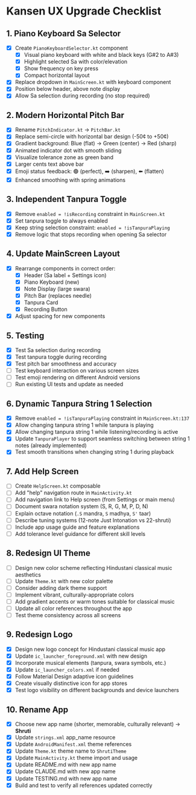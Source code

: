 # Kansen UX Upgrade Checklist

## 1. Piano Keyboard Sa Selector
- [x] Create `PianoKeyboardSelector.kt` component
  - [x] Visual piano keyboard with white and black keys (G#2 to A#3)
  - [x] Highlight selected Sa with color/elevation
  - [x] Show frequency on key press
  - [x] Compact horizontal layout
- [x] Replace dropdown in `MainScreen.kt` with keyboard component
- [x] Position below header, above note display
- [x] Allow Sa selection during recording (no stop required)

## 2. Modern Horizontal Pitch Bar
- [x] Rename `PitchIndicator.kt` → `PitchBar.kt`
- [x] Replace semi-circle with horizontal bar design (-50¢ to +50¢)
- [x] Gradient background: Blue (flat) → Green (center) → Red (sharp)
- [x] Animated indicator dot with smooth sliding
- [x] Visualize tolerance zone as green band
- [x] Larger cents text above bar
- [x] Emoji status feedback: 🟢 (perfect), ➡️ (sharpen), ⬅️ (flatten)
- [x] Enhanced smoothing with spring animations

## 3. Independent Tanpura Toggle
- [x] Remove `enabled = !isRecording` constraint in `MainScreen.kt`
- [x] Set tanpura toggle to always enabled
- [x] Keep string selection constraint: `enabled = !isTanpuraPlaying`
- [x] Remove logic that stops recording when opening Sa selector

## 4. Update MainScreen Layout
- [x] Rearrange components in correct order:
  - [x] Header (Sa label + Settings icon)
  - [x] Piano Keyboard (new)
  - [x] Note Display (large swara)
  - [x] Pitch Bar (replaces needle)
  - [x] Tanpura Card
  - [x] Recording Button
- [x] Adjust spacing for new components

## 5. Testing
- [x] Test Sa selection during recording
- [x] Test tanpura toggle during recording
- [x] Test pitch bar smoothness and accuracy
- [ ] Test keyboard interaction on various screen sizes
- [ ] Test emoji rendering on different Android versions
- [ ] Run existing UI tests and update as needed

## 6. Dynamic Tanpura String 1 Selection
- [x] Remove `enabled = !isTanpuraPlaying` constraint in `MainScreen.kt:137`
- [x] Allow changing tanpura string 1 while tanpura is playing
- [x] Allow changing tanpura string 1 while listening/recording is active
- [x] Update `TanpuraPlayer` to support seamless switching between string 1 notes (already implemented)
- [x] Test smooth transitions when changing string 1 during playback

## 7. Add Help Screen
- [ ] Create `HelpScreen.kt` composable
- [ ] Add "help" navigation route in `MainActivity.kt`
- [ ] Add navigation link to Help screen (from Settings or main menu)
- [ ] Document swara notation system (S, R, G, M, P, D, N)
- [ ] Explain octave notation (`.S` mandra, `S` madhya, `S'` taar)
- [ ] Describe tuning systems (12-note Just Intonation vs 22-shruti)
- [ ] Include app usage guide and feature explanations
- [ ] Add tolerance level guidance for different skill levels

## 8. Redesign UI Theme
- [ ] Design new color scheme reflecting Hindustani classical music aesthetics
- [ ] Update `Theme.kt` with new color palette
- [ ] Consider adding dark theme support
- [ ] Implement vibrant, culturally-appropriate colors
- [ ] Add gradient accents or warm tones suitable for classical music
- [ ] Update all color references throughout the app
- [ ] Test theme consistency across all screens

## 9. Redesign Logo
- [x] Design new logo concept for Hindustani classical music app
- [x] Update `ic_launcher_foreground.xml` with new design
- [x] Incorporate musical elements (tanpura, swara symbols, etc.)
- [x] Update `ic_launcher_colors.xml` if needed
- [x] Follow Material Design adaptive icon guidelines
- [x] Create visually distinctive icon for app stores
- [x] Test logo visibility on different backgrounds and device launchers

## 10. Rename App
- [x] Choose new app name (shorter, memorable, culturally relevant) → **Shruti**
- [x] Update `strings.xml` app_name resource
- [x] Update `AndroidManifest.xml` theme references
- [x] Update `Theme.kt` theme name to `ShrutiTheme`
- [x] Update `MainActivity.kt` theme import and usage
- [x] Update README.md with new app name
- [x] Update CLAUDE.md with new app name
- [x] Update TESTING.md with new app name
- [x] Build and test to verify all references updated correctly
